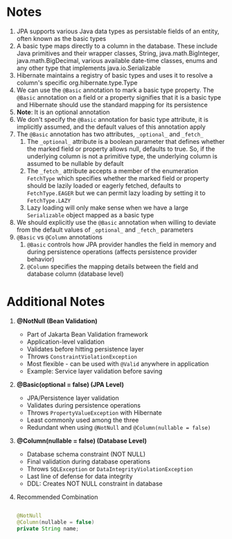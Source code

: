 # Notes

1. JPA supports various Java data types as persistable fields of an entity, often known as the basic types
2. A basic type maps directly to a column in the database. These include Java primitives and their wrapper classes,
   String, java.math.BigInteger, java.math.BigDecimal, various available date-time classes, enums and any other type
   that implements java.io.Serializable
3. Hibernate maintains a registry of basic types and uses it to resolve a column's specific org.hibernate.type.Type
4. We can use the `@Basic` annotation to mark a basic type property. The `@Basic` annotation on a field or a property
   signifies that it is a basic type and Hibernate should use the standard mapping for its persistence
5. **Note**: It is an optional annotation
6. We don't specify the `@Basic` annotation for basic type attribute, it is implicitly assumed, and the default values
   of this annotation apply
7. The `@Basic` annotation has two attributes, `_optional_` and `_fetch_`
    1. The `_optional_` attribute is a boolean parameter that defines whether the marked field or property allows null,
       defaults to true. So, if the underlying column is not a primitive type, the underlying column is assumed to be
       nullable by default
    2. The `_fetch_` attribute accepts a member of the enumeration `FetchType` which specifies whether the marked field
       or
       property should be lazily loaded or eagerly fetched, defaults to `FetchType.EAGER` but we can permit lazy loading
       by setting it to `FetchType.LAZY`
    3. Lazy loading will only make sense when we have a large `Serializable` object mapped as a basic type
8. We should explicitly use the `@Basic` annotation when willing to deviate from the default values of `_optional_` and
   `_fetch_` parameters
9. `@Basic` vs `@Column` annotations
    1. `@Basic` controls how JPA provider handles the field in memory and during persistence operations (affects
       persistence provider behavior)
    2. `@Column` specifies the mapping details between the field and database column (database level)

# Additional Notes

1. **@NotNull (Bean Validation)**

   - Part of Jakarta Bean Validation framework
   - Application-level validation
   - Validates before hitting persistence layer
   - Throws `ConstraintViolationException`
   - Most flexible - can be used with `@Valid` anywhere in application
   - Example: Service layer validation before saving

2. **@Basic(optional = false) (JPA Level)**

   - JPA/Persistence layer validation
   - Validates during persistence operations
   - Throws `PropertyValueException` with Hibernate
   - Least commonly used among the three
   - Redundant when using `@NotNull` and `@Column(nullable = false)`

3. **@Column(nullable = false) (Database Level)**

   - Database schema constraint (NOT NULL)
   - Final validation during database operations
   - Throws `SQLException` or `DataIntegrityViolationException`
   - Last line of defense for data integrity
   - DDL: Creates NOT NULL constraint in database

4. Recommended Combination
    ```java
    
    @NotNull
    @Column(nullable = false)
    private String name;
    ```
